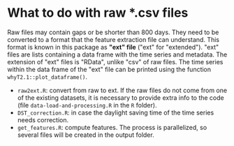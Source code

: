 # What to do with raw *.csv files
Raw files may contain gaps or be shorter than 800 days. They need to be converted to a format that the feature extraction file can understand. This format is known in this package as **"ext" file** ("ext" for "extended"). "ext" files are lists containing a data frame with the time series and metadata. The extension of "ext" files is "RData", unlike "csv" of raw files. The time series within the data frame of the "ext" file can be printed using the function ``whyT2.1::plot_dataframe()``.

* ``raw2ext.R``: convert from raw to ext. If the raw files do not come from one of the existing datasets, it is necessary to provide extra info to the code (file ``data-load-and-processing.R`` in the ``R`` folder).
* ``DST_correction.R``: in case the daylight saving time of the time series needs correction.
* ``get_features.R``: compute features. The process is parallelized, so several files will be created in the output folder.